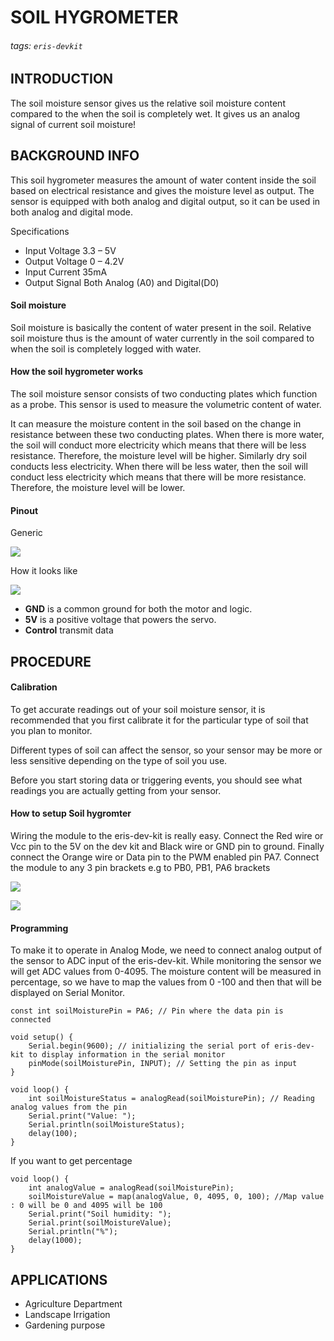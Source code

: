 # SOIL HYGROMETER
###### tags: `eris-devkit`

## INTRODUCTION
The soil moisture sensor gives us the relative soil moisture content compared to the when the soil is completely wet. It gives us an analog signal of current soil moisture!

## BACKGROUND INFO

This soil hygrometer measures the amount of water content inside the soil based on electrical resistance and gives the moisture level as output. The sensor is equipped with both analog and digital output, so it can be used in both analog and digital mode.

Specifications
* Input Voltage	3.3 – 5V
* Output Voltage 0 – 4.2V
* Input Current	35mA
* Output Signal	Both Analog (A0) and Digital(D0)

#### Soil moisture
Soil moisture is basically the content of water present in the soil. Relative soil moisture thus is the amount of water currently in the soil compared to when the soil is completely logged with water.

#### How the soil hygrometer works
The soil moisture sensor consists of two conducting plates which function as a probe. This sensor is used to measure the volumetric content of water.

It can measure the moisture content in the soil based on the change in resistance between these two conducting plates. When there is more water, the soil will conduct more electricity which means that there will be less resistance. Therefore, the moisture level will be higher.
Similarly dry soil conducts less electricity. When there will be less water, then the soil will conduct less electricity which means that there will be more resistance. Therefore, the moisture level will be lower.

#### Pinout
Generic

![](https://i.imgur.com/YCLNE50.png)

How it looks like

![](https://i.imgur.com/zVX0Jl2.jpg)

* **GND** is a common ground for both the motor and logic.
* **5V** is a positive voltage that powers the servo.
* **Control** transmit data

## PROCEDURE
#### Calibration
To get accurate readings out of your soil moisture sensor, it is recommended that you first calibrate it for the particular type of soil that you plan to monitor.

Different types of soil can affect the sensor, so your sensor may be more or less sensitive depending on the type of soil you use.

Before you start storing data or triggering events, you should see what readings you are actually getting from your sensor.

#### How to setup Soil hygromter
Wiring the module to the eris-dev-kit is really easy.
Connect the Red wire or Vcc pin to the 5V on the dev kit and Black wire or GND pin to ground. Finally connect the Orange wire or Data pin to the PWM enabled pin PA7.
Connect the module to any 3 pin brackets e.g to PB0, PB1, PA6 brackets

![](https://i.imgur.com/TxK1X6M.jpg)


![](https://i.imgur.com/vZqCwHZ.jpg)

#### Programming
To make it to operate in Analog Mode, we need to connect analog output of the sensor to ADC input of the eris-dev-kit. While monitoring the sensor we will get ADC values from 0-4095. The moisture content will be measured in percentage, so we have to map the values from 0 -100 and then that will be displayed on Serial Monitor.

```cpp=
const int soilMoisturePin = PA6; // Pin where the data pin is connected

void setup() {
    Serial.begin(9600); // initializing the serial port of eris-dev-kit to display information in the serial monitor
    pinMode(soilMoisturePin, INPUT); // Setting the pin as input
}

void loop() {
    int soilMoistureStatus = analogRead(soilMoisturePin); // Reading analog values from the pin
    Serial.print("Value: ");
    Serial.println(soilMoistureStatus);
    delay(100);
}

```

If you want to get percentage

```cpp=
void loop() {
    int analogValue = analogRead(soilMoisturePin);
    soilMoistureValue = map(analogValue, 0, 4095, 0, 100); //Map value : 0 will be 0 and 4095 will be 100
    Serial.print("Soil humidity: ");
    Serial.print(soilMoistureValue);
    Serial.println("%");
    delay(1000);
}

```

## APPLICATIONS
- Agriculture Department
- Landscape Irrigation
- Gardening purpose


